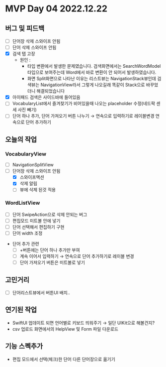 # MVP Day 04 2022.12.22

## 버그 및 피드백

- [ ] 단어장 삭제 스와이프 안됨
- [ ] 단어 삭제 스와이프 안됨
- [x] 검색 탭 고장
  - 원인 :
    - 타입 변환에서 발생한 문제였습니다.
      검색화면에서는 SearchWordModel 타입으로 보여주는데 Word에서 바로 변환이 안 되어서 발생하였습니다.
    - 화면 Split화면으로 나타난 이유는 리스트뷰는 NavigationStack뷰인데 검색뷰는 NavigationView라서 그렇게 나오길래 똑같이 Stack으로 바꾸었더니 해결되었습니다
- [x] 아이패드 검색은 사이드바에 들어있음
- [ ] VocabularyList에서 즐겨찾기가 비어있을때 나오는 placeholder 수정(네드팍 센세 사진 빼기)
- [ ] 단어 하나 추가, 단어 가져오기 버튼 나누기 → 연속으로 입력하기로 레이블변경 연속으로 단어 추가하기

## 오늘의 작업

### VocabularyView

- [ ] NavigationSplitView
- [ ] 단어장 삭제 스와이프 안됨
  - [x] 스와이프액션
  - [x] 삭제 알림
  - [ ] 뷰에 삭제 된것 적용

### WordListView

- [ ] 단어 SwipeAction으로 삭제 안되는 버그
- [ ] 편집모드 미트볼 안에 넣기
- [ ] 단어 선택해서 편집하기 구현
- [ ] 단어 width 조정
- 단어 추가 관련
  - [ ] +버튼에는 단어 하나 추가만 부여
  - [ ] 계속 이어서 입력하기 → 연속으로 단어 추가하기로 레이블 변경
  - [ ] 단어 가져오기 버튼은 미트볼로 넣기

## 고민거리

- [ ] 단어리스트뷰에서 버튼UI 배치..

## 연기된 작업

- SwiftUI 업데이트 되면 언어별로 키보드 띄워주기 → 일단 UIKit으로 해볼건지?
- csv 업로드 화면에서의 HelpView 및 Form 파일 다운로드

## 기능 스펙추가

- 편집 모드에서 선택(체크)한 단어 다른 단어장으로 옮기기
